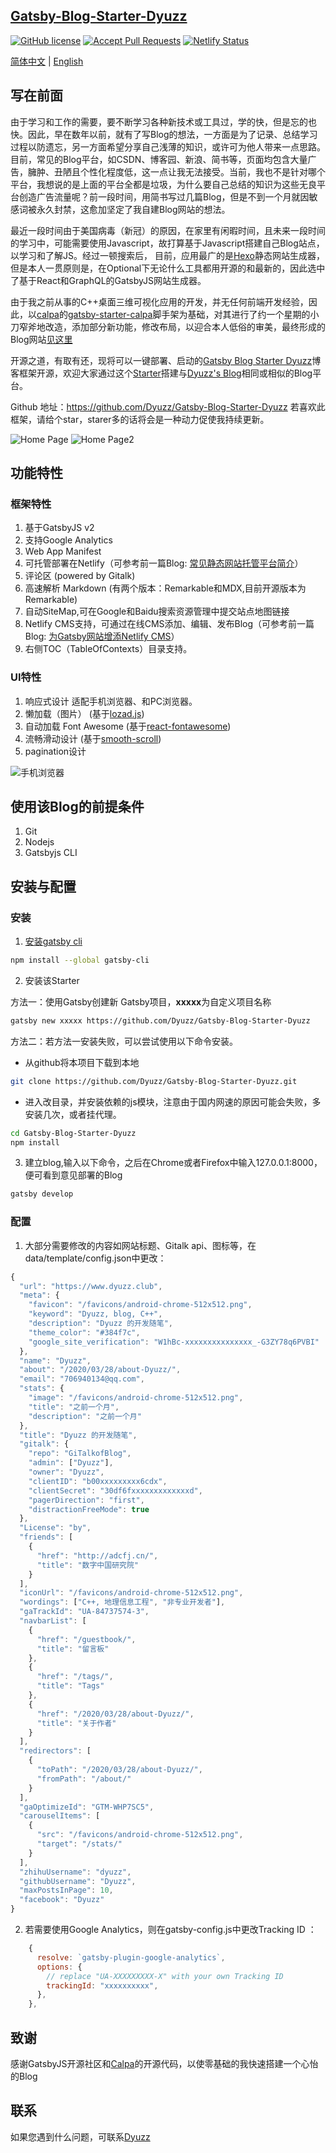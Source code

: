 ## [Gatsby-Blog-Starter-Dyuzz](https://www.dyuzz.club) 

[![GitHub license](https://img.shields.io/github/license/calpa/gatsby-starter-calpa-blog.svg)](https://github.com/calpa/gatsby-starter-calpa-blog/blob/master/LICENSE)
[![Accept Pull Requests](https://img.shields.io/badge/PRs-welcome-brightgreen.svg)](https://github.com/dyuzz/Gatsby-Blog-Starter-Dyuzz/pulls)
[![Netlify Status](https://api.netlify.com/api/v1/badges/69c4fc63-9bed-44e4-aee4-77ceb456f770/deploy-status)](https://app.netlify.com/sites/dyuzz/deploys)

[简体中文](README_ZH_CN.md) | [English](README.md)

## 写在前面

由于学习和工作的需要，要不断学习各种新技术或工具过，学的快，但是忘的也快。因此，早在数年以前，就有了写Blog的想法，一方面是为了记录、总结学习过程以防遗忘，另一方面希望分享自己浅薄的知识，或许可为他人带来一点思路。目前，常见的Blog平台，如CSDN、博客园、新浪、简书等，页面均包含大量广告，臃肿、丑陋且个性化程度低，这一点让我无法接受。当前，我也不是针对哪个平台，我想说的是上面的平台全都是垃圾，为什么要自己总结的知识为这些无良平台创造广告流量呢？前一段时间，用简书写过几篇Blog，但是不到一个月就因敏感词被永久封禁，这愈加坚定了我自建Blog网站的想法。  

最近一段时间由于美国病毒（新冠）的原因，在家里有闲暇时间，且未来一段时间的学习中，可能需要使用Javascript，故打算基于Javascript搭建自己Blog站点，以学习和了解JS。经过一顿搜索后， 目前，应用最广的是[Hexo](https://hexo.io/)静态网站生成器，但是本人一贯原则是，在Optional下无论什么工具都用开源的和最新的，因此选中了基于React和GraphQL的GatsbyJS网站生成器。

由于我之前从事的C++桌面三维可视化应用的开发，并无任何前端开发经验，因此，以[calpa](https:www.calpa.me)的[gatsby-starter-calpa](https://github.com/calpa/gatsby-starter-calpa-blog)脚手架为基础，对其进行了约一个星期的小刀窄斧地改造，添加部分新功能，修改布局，以迎合本人低俗的审美，最终形成的Blog网站[见这里](https://www.dyuzz.club)

开源之道，有取有还，现将可以一键部署、启动的[Gatsby Blog Starter Dyuzz](https://github.com/Dyuzz/Gatsby-Blog-Starter-Dyuzz)博客框架开源，欢迎大家通过这个[Starter](https://github.com/Dyuzz/Gatsby-Blog-Starter-Dyuzz)搭建与[Dyuzz's Blog](https://www.dyuzz.club)相同或相似的Blog平台。

Github 地址：https://github.com/Dyuzz/Gatsby-Blog-Starter-Dyuzz  若喜欢此框架，请给个star，starer多的话将会是一种动力促使我持续更新。

![Home Page](static/ImagesAll/NetlifyUpload/1-1.png)
![Home Page2](static/ImagesAll/NetlifyUpload/1-2.png)

## 功能特性

### 框架特性

1. 基于GatsbyJS v2
2. 支持Google Analytics
3. Web App Manifest
4. 可托管部署在Netlify（可参考前一篇Blog: [常见静态网站托管平台简介](https://www.dyuzz.club/2020/04/01/%E5%B8%B8%E8%A7%81%E9%9D%99%E6%80%81%E7%BD%91%E7%AB%99%E6%89%98%E7%AE%A1%E5%B9%B3%E5%8F%B0%E7%AE%80%E4%BB%8B)）
5. 评论区 (powered by Gitalk)
6. 高速解析 Markdown (有两个版本：Remarkable和MDX,目前开源版本为Remarkable)
7. 自动SiteMap,可在Google和Baidu搜索资源管理中提交站点地图链接
8. Netlify CMS支持，可通过在线CMS添加、编辑、发布Blog（可参考前一篇Blog: [为Gatsby网站增添Netlify CMS](https://www.dyuzz.club/2020/04/13/%E4%B8%BAGatsby%E7%BD%91%E7%AB%99%E5%A2%9E%E6%B7%BBNetlifyCMS)）
9. 右侧TOC（TableOfContexts）目录支持。

### UI特性

1. 响应式设计 适配手机浏览器、和PC浏览器。
1. 懒加载（图片） (基于[lozad.js](https://github.com/ApoorvSaxena/lozad.js))
1. 自动加载 Font Awesome (基于[react-fontawesome](https://github.com/FortAwesome/react-fontawesome))
1. 流畅滑动设计 (基于[smooth-scroll](https://github.com/cferdinandi/smooth-scroll))
1. pagination设计

![手机浏览器](./static/ImagesAll/NetlifyUpload/1-3.png)

## 使用该Blog的前提条件

1. Git
1. Nodejs
1. Gatsbyjs CLI

## 安装与配置

### 安装

1. [安装gatsby cli](https://www.gatsbyjs.org/docs/)

```bash
npm install --global gatsby-cli
```
2. 安装该Starter  

方法一：使用Gatsby创建新 Gatsby项目，**xxxxx**为自定义项目名称
```bash
gatsby new xxxxx https://github.com/Dyuzz/Gatsby-Blog-Starter-Dyuzz
```
方法二：若方法一安装失败，可以尝试使用以下命令安装。 

- 从github将本项目下载到本地
```bash
git clone https://github.com/Dyuzz/Gatsby-Blog-Starter-Dyuzz.git
```
- 进入改目录，并安装依赖的js模块，注意由于国内网速的原因可能会失败，多安装几次，或者挂代理。
```bash
cd Gatsby-Blog-Starter-Dyuzz
npm install
```
3. 建立blog,输入以下命令，之后在Chrome或者Firefox中输入127.0.0.1:8000，便可看到意见部署的Blog
```bash
gatsby develop
```

### 配置

1. 大部分需要修改的内容如网站标题、Gitalk api、图标等，在 data/template/config.json中更改：
```js
{
  "url": "https://www.dyuzz.club",
  "meta": {
    "favicon": "/favicons/android-chrome-512x512.png",
    "keyword": "Dyuzz, blog, C++",
    "description": "Dyuzz 的开发随笔",
    "theme_color": "#384f7c",
    "google_site_verification": "W1hBc-xxxxxxxxxxxxxxx_-G3ZY78q6PVBI"
  },
  "name": "Dyuzz",
  "about": "/2020/03/28/about-Dyuzz/",
  "email": "706940134@qq.com",
  "stats": {
    "image": "/favicons/android-chrome-512x512.png",
    "title": "之前一个月",
    "description": "之前一个月"
  },
  "title": "Dyuzz 的开发随笔",
  "gitalk": {
    "repo": "GiTalkofBlog",
    "admin": ["Dyuzz"],
    "owner": "Dyuzz",
    "clientID": "b00xxxxxxxxx6cdx",
    "clientSecret": "30df6fxxxxxxxxxxxxxd",
    "pagerDirection": "first",
    "distractionFreeMode": true
  },
  "License": "by",
  "friends": [
    {
      "href": "http://adcfj.cn/",
      "title": "数字中国研究院"
    }
  ],
  "iconUrl": "/favicons/android-chrome-512x512.png",
  "wordings": ["C++, 地理信息工程", "非专业开发者"],
  "gaTrackId": "UA-84737574-3",
  "navbarList": [
    {
      "href": "/guestbook/",
      "title": "留言板"
    },
    {
      "href": "/tags/",
      "title": "Tags"
    },
    {
      "href": "/2020/03/28/about-Dyuzz/",
      "title": "关于作者"
    }
  ],
  "redirectors": [
    {
      "toPath": "/2020/03/28/about-Dyuzz/",
      "fromPath": "/about/"
    }
  ],
  "gaOptimizeId": "GTM-WHP7SC5",
  "carouselItems": [
    {
      "src": "/favicons/android-chrome-512x512.png",
      "target": "/stats/"
    }
  ],
  "zhihuUsername": "dyuzz",
  "githubUsername": "Dyuzz",
  "maxPostsInPage": 10,
  "facebook": "Dyuzz"
}

```
2. 若需要使用Google Analytics，则在gatsby-config.js中更改Tracking ID
：
```js
    {
      resolve: `gatsby-plugin-google-analytics`,
      options: {
        // replace "UA-XXXXXXXXX-X" with your own Tracking ID
        trackingId: "xxxxxxxxxx",
      },
    },  
```
## 致谢
感谢GatsbyJS开源社区和[Calpa](https:www.calpa.me)的开源代码，以使零基础的我快速搭建一个心怡的Blog

## 联系

如果您遇到什么问题，可联系[Dyuzz](www.dyuzz.club)